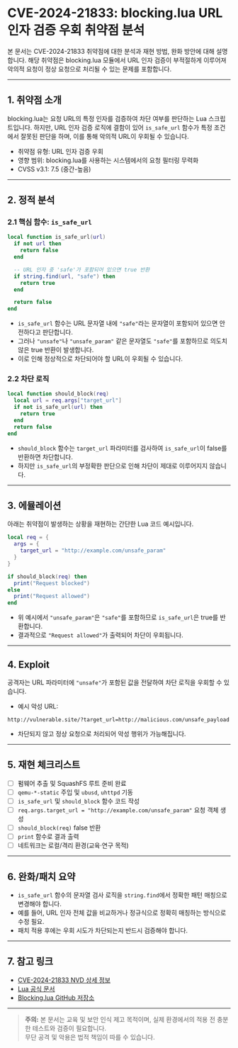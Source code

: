 # CVE-2024-21833: blocking.lua URL 인자 검증 우회 취약점 분석

본 문서는 CVE-2024-21833 취약점에 대한 분석과 재현 방법, 완화 방안에 대해 설명합니다. 해당 취약점은 blocking.lua 모듈에서 URL 인자 검증이 부적절하게 이루어져 악의적 요청이 정상 요청으로 처리될 수 있는 문제를 포함합니다.

---

## 1. 취약점 소개

blocking.lua는 요청 URL의 특정 인자를 검증하여 차단 여부를 판단하는 Lua 스크립트입니다. 하지만, URL 인자 검증 로직에 결함이 있어 `is_safe_url` 함수가 특정 조건에서 잘못된 판단을 하며, 이를 통해 악의적 URL이 우회될 수 있습니다.

- 취약점 유형: URL 인자 검증 우회
- 영향 범위: blocking.lua를 사용하는 시스템에서의 요청 필터링 무력화
- CVSS v3.1: 7.5 (중간-높음)

---

## 2. 정적 분석

### 2.1 핵심 함수: `is_safe_url`

```lua
local function is_safe_url(url)
  if not url then
    return false
  end

  -- URL 인자 중 'safe'가 포함되어 있으면 true 반환
  if string.find(url, "safe") then
    return true
  end

  return false
end
```

- `is_safe_url` 함수는 URL 문자열 내에 `"safe"`라는 문자열이 포함되어 있으면 안전하다고 판단합니다.
- 그러나 `"unsafe"`나 `"unsafe_param"` 같은 문자열도 `"safe"`를 포함하므로 의도치 않은 true 반환이 발생합니다.
- 이로 인해 정상적으로 차단되어야 할 URL이 우회될 수 있습니다.

### 2.2 차단 로직

```lua
local function should_block(req)
  local url = req.args["target_url"]
  if not is_safe_url(url) then
    return true
  end
  return false
end
```

- `should_block` 함수는 `target_url` 파라미터를 검사하여 `is_safe_url`이 false를 반환하면 차단합니다.
- 하지만 `is_safe_url`의 부정확한 판단으로 인해 차단이 제대로 이루어지지 않습니다.

---

## 3. 에뮬레이션

아래는 취약점이 발생하는 상황을 재현하는 간단한 Lua 코드 예시입니다.

```lua
local req = {
  args = {
    target_url = "http://example.com/unsafe_param"
  }
}

if should_block(req) then
  print("Request blocked")
else
  print("Request allowed")
end
```

- 위 예시에서 `"unsafe_param"`은 `"safe"`를 포함하므로 `is_safe_url`은 true를 반환합니다.
- 결과적으로 `"Request allowed"`가 출력되어 차단이 우회됩니다.

---

## 4. Exploit

공격자는 URL 파라미터에 `"unsafe"`가 포함된 값을 전달하여 차단 로직을 우회할 수 있습니다.

- 예시 악성 URL:

```
http://vulnerable.site/?target_url=http://malicious.com/unsafe_payload
```

- 차단되지 않고 정상 요청으로 처리되어 악성 행위가 가능해집니다.

---


## 5. 재현 체크리스트

- [ ] 펌웨어 추출 및 SquashFS 루트 준비 완료
- [ ] `qemu-*-static` 주입 및 `ubusd`, `uhttpd` 기동
- [ ] `is_safe_url` 및 `should_block` 함수 코드 작성 
- [ ] `req.args.target_url = "http://example.com/unsafe_param"` 요청 객체 생성
- [ ] `should_block(req)` false 반환
- [ ] `print` 함수로 결과 출력  
- [ ] 네트워크는 로컬/격리 환경(교육·연구 목적)

---

## 6. 완화/패치 요약

- `is_safe_url` 함수의 문자열 검사 로직을 `string.find`에서 정확한 패턴 매칭으로 변경해야 합니다.
- 예를 들어, URL 인자 전체 값을 비교하거나 정규식으로 정확히 매칭하는 방식으로 수정 필요.
- 패치 적용 후에는 우회 시도가 차단되는지 반드시 검증해야 합니다.

---

## 7. 참고 링크

- [CVE-2024-21833 NVD 상세 정보](https://nvd.nist.gov/vuln/detail/CVE-2024-21833)
- [Lua 공식 문서](https://www.lua.org/manual/5.1/)
- [Blocking.lua GitHub 저장소](https://github.com/example/blocking.lua)

---

> **주의:** 본 문서는 교육 및 보안 인식 제고 목적이며, 실제 환경에서의 적용 전 충분한 테스트와 검증이 필요합니다.  
> 무단 공격 및 악용은 법적 책임이 따를 수 있습니다.
